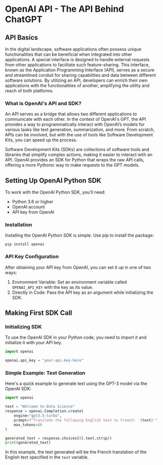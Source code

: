 # OpenAI API - The API Behind ChatGPT

## API Basics

In the digital landscape, software applications often possess unique functionalities that can be beneficial when integrated into other applications. A special interface is designed to handle external requests from other applications to facilitate such feature-sharing. This interface, known as the Application Programming Interface (API), serves as a secure and streamlined conduit for sharing capabilities and data between different software solutions. By utilizing an API, developers can enrich their own applications with the functionalities of another, amplifying the utility and reach of both platforms.

### What is OpenAI's API and SDK?

An API serves as a bridge that allows two different applications to communicate with each other. In the context of OpenAI's GPT, the API provides a way to programmatically interact with OpenAI’s models for various tasks like text generation, summarization, and more. From scratch, APIs can be involved, but with the use of tools like Software Development Kits, you can speed up the process.

Software Development Kits (SDKs) are collections of software tools and libraries that simplify complex actions, making it easier to interact with an API. OpenAI provides an SDK for Python that wraps the raw API calls, offering a more Pythonic way to make requests to the GPT models.

## Setting Up OpenAI Python SDK

To work with the OpenAI Python SDK, you'll need:

- Python 3.6 or higher
- OpenAI account
- API key from OpenAI

### Installation

Installing the OpenAI Python SDK is simple. Use pip to install the package:

```shell
pip install openai
```

### API Key Configuration

After obtaining your API key from OpenAI, you can set it up in one of two ways:

1. Environment Variable: Set an environment variable called `OPENAI_API_KEY` with the key as its value.
2. Directly in Code: Pass the API key as an argument while initializing the SDK.

## Making First SDK Call

### Initializing SDK

To use the OpenAI SDK in your Python code, you need to import it and initialize it with your API key.

```python
import openai

openai.api_key = "your-api-key-here"
```

### Simple Example: Text Generation

Here's a quick example to generate text using the GPT-3 model via the OpenAI SDK:

```python
import openai

text = "Welcome to Data Science"
response = openai.Completion.create(
    engine="gpt3.5-turbo",
    prompt=f"Translate the following English text to French: '{text}'",
    max_tokens=60
)

generated_text = response.choices[0].text.strip()
print(generated_text)
```

In this example, the text generated will be the French translation of the English text specified in the `text` variable.

